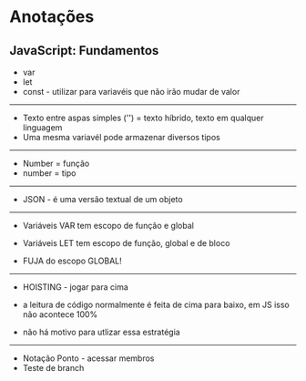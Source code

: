 # Anotações

## JavaScript: Fundamentos
* var
* let
* const - utilizar para variavéis que não irão mudar de valor
--------------------------------
* Texto entre aspas simples ('') = texto híbrido, texto em qualquer linguagem
* Uma mesma variavél pode armazenar diversos tipos
--------------------------------
* Number = função
* number = tipo
--------------------------------
* JSON -  é uma versão textual de um objeto
--------------------------------
* Variáveis VAR tem escopo de função e global
* Variáveis LET tem escopo de função, global e de bloco

* FUJA do escopo GLOBAL!
--------------------------------
* HOISTING - jogar para cima

* a leitura de código normalmente é feita de cima para baixo, em JS isso não acontece 100%
* não há motivo para utlizar essa estratégia
--------------------------------
* Notação Ponto - acessar membros
* Teste de branch



